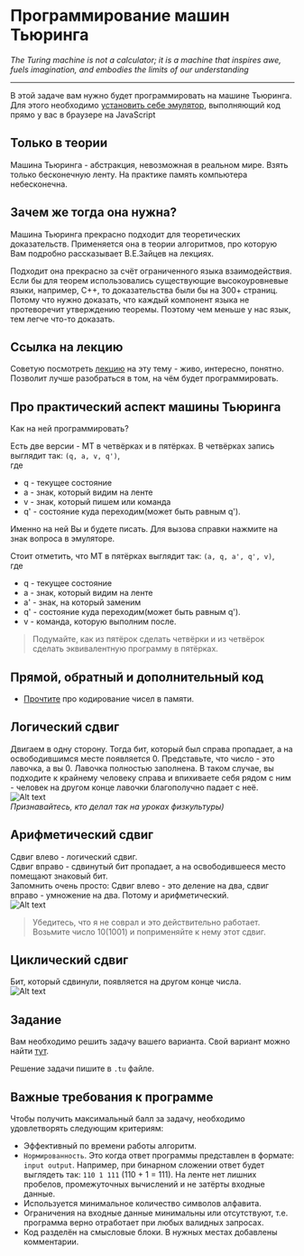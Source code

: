 # Программирование машин Тьюринга

_The Turing machine is not a calculator; it is a machine that inspires awe, fuels imagination, and embodies the limits of our understanding_

---

В этой задаче вам нужно будет программировать на машине Тьюринга. Для этого необходимо [установить себе эмулятор](https://drive.google.com/file/d/1WTy1JMegmzlHeI-UD8AweAH8Qiwxba4W/view?usp=drive_link), выполняющий код прямо у вас в браузере на JavaScript


## Только в теории

Машина Тьюринга - абстракция, невозможная в реальном мире. Взять только бесконечную ленту.
На практике память компьютера небесконечна.

## Зачем же тогда она нужна?

Машина Тьюринга прекрасно подходит для теоретических доказательств. Применяется она в теории алгоритмов, про которую Вам подробно рассказывает В.Е.Зайцев на лекциях.

Подходит она прекрасно за счёт ограниченного языка взаимодействия. Если бы для теорем использовались существующие высокоуровневые языки, например, С++, то доказательства были бы на 300+ страниц. Потому что нужно доказать, что каждый компонент языка не протеворечит утверждению теоремы. Поэтому чем меньше у нас язык, тем легче что-то доказать.


## Ссылка на лекцию
Советую посмотреть [лекцию](https://www.youtube.com/watch?v=1Aer8prbQP8) на эту тему - живо, интересно, понятно. Позволит лучше разобраться в том, на чём будет программировать.

## Про практический аспект машины Тьюринга

Как на ней программировать? 

Есть две версии - МТ в четвёрках и в пятёрках.
В четвёрках запись выглядит так:
```(q, a, v, q')```,
</br>где
- q - текущее состояние 
- a - знак, который видим на ленте
- v - знак, который пишем или команда
- q' - состояние куда переходим(может быть равным q').

Именно на ней Вы и будете писать. Для вызова справки нажмите на знак вопроса в эмуляторе.

Стоит отметить, что МТ в пятёрках выглядит так:
```(a, q, a', q', v)```,
</br>где
- q - текущее состояние 
- a - знак, который видим на ленте
- a' - знак, на который заменим
- q' - состояние куда переходим(может быть равным q').
- v - команда, которую выполним после.

> Подумайте, как из пятёрок сделать четвёрки и из четвёрок сделать эквивалентную программу в пятёрках.

## Прямой, обратный и дополнительный код

- [Прочтите](https://microkontroller.ru/programmirovanie-mikrokontrollerov-avr/pryamoy-obratnyiy-dopolnitelnyiy-kod-dvoichnogo-chisla/) про кодирование чисел в памяти.

## Логический сдвиг
Двигаем в одну сторону. Тогда бит, который был справа пропадает, а на освободившимся месте появляется 0. Представьте, что число - это лавочка, а вы 0. Лавочка полностью заполнена. В таком случае, вы подходите к крайнему человеку справа и впихиваете себя рядом с ним - человек на другом конце лавочки благополучно падает с неё.  </br>
![Alt text](./sources/image.png)</br>
_Признавайтесь, кто делал так на уроках физкультуры)_
## Арифметический сдвиг
Сдвиг влево - логический сдвиг.</br>
Сдвиг вправо - сдвинутый бит пропадает, а на освободившееся место помещают знаковый бит.</br>
Запомнить очень просто: Сдвиг влево - это деление на два, сдвиг вправо - умножение на два. Потому и арифметический.</br>
![Alt text](./sources/image-1.png)</br>
> Убедитесь, что я не соврал и это действительно работает. Возьмите число 10(1001) и поприменяйте к нему этот сдвиг.
## Циклический сдвиг
Бит, который сдвинули, появляется на другом конце числа.</br>
![Alt text](./sources/image-2.png)</br>


## Задание

Вам необходимо решить задачу вашего варианта. Свой вариант можно найти [тут](variants.md).

Решение задачи пишите в ```.tu``` файле.

## Важные требования к программе
Чтобы получить максимальный балл за задачу, необходимо удовлетворять следующим критериям:
- Эффективный по времени работы алгоритм.
- `Нормированность`. Это когда ответ программы представлен в формате: ```input output```. Например, при бинарном сложении  ответ будет выглядеть так: ```110 1 111``` (110 + 1 = 111). На ленте нет лишних пробелов, промежуточных вычислений и не затёрты входные данные.
- Используется минимальное количество символов алфавита.
- Ограничения на входные данные минимальны или отсутствуют, т.е. программа верно отработает при любых валидных запросах.
- Код разделён на смысловые блоки. В нужных местах добавлены комментарии.
